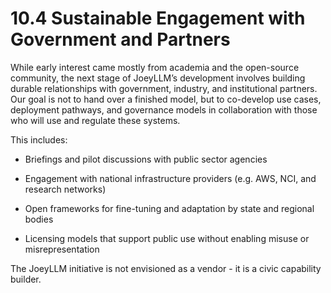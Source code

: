 # 10.4 Sustainable Engagement with Government and Partners

While early interest came mostly from academia and the open-source community, the next stage of JoeyLLM’s development involves building durable relationships with government, industry, and institutional partners. Our goal is not to hand over a finished model, but to co-develop use cases, deployment pathways, and governance models in collaboration with those who will use and regulate these systems.

This includes:

* Briefings and pilot discussions with public sector agencies

* Engagement with national infrastructure providers (e.g. AWS, NCI, and research networks)

* Open frameworks for fine-tuning and adaptation by state and regional bodies

* Licensing models that support public use without enabling misuse or misrepresentation

The JoeyLLM initiative is not envisioned as a vendor - it is a civic capability builder.
